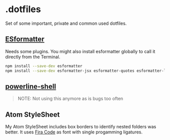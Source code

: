 # .dotfiles
Set of some important, private and common used dotfiles.

## [ESformatter](https://github.com/millermedeiros/esformatter)
Needs some plugins. You might also install esformatter globally to call it directly from the Terminal.
```sh
npm install --save-dev esformatter
npm install --save-dev esformatter-jsx esformatter-quotes esformatter-literal-notation esformatter-parseint esformatter-spaced-lined-comment esformatter-var-each esformatter-braces esformatter-dot-notation esformatter-remove-trailing-commas esformatter-collapse-objects esformatter-quote-props
```

## [powerline-shell](https://github.com/milkbikis/powerline-shell)
> NOTE: Not using this anymore as is bugs too often

## Atom StyleSheet
My Atom StyleSheet includes box borders to identify nested folders was better. It uses [Fira Code](https://github.com/tonsky/FiraCode) as font with single progamming ligatures.
